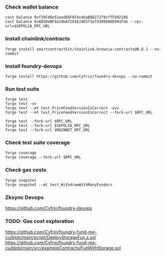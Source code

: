 ### Check wallet balance

```shell
cast balance 0xf39Fd6e51aad88F6F4ce6aB8827279cffFb92266
cast balance 0x8858eBF9a19bAf281624E571ef8309696D991Fde --rpc-url=$SEPOLIA_RPC_URL
```

### Install chainlink/contracts

```shell
forge install smartcontractkit/chainlink-brownie-contracts@0.6.1 --no-commit
```

### Install foundry-devops

```shell
forge install https://github.com/Cyfrin/foundry-devops --no-commit
```

### Run test suite

```shell
forge test
forge test -vv
forge test --mt test_PriceFeedVersionIsCorrect -vvv
forge test --mt test_PriceFeedVersionIsCorrect --fork-url $RPC_URL

forge test --fork-url $RPC_URL
forge test --fork-url $SEPOLIA_RPC_URL
forge test --fork-url $MAINNET_RPC_URL
```

### Check test suite coverage

```shell
forge coverage
forge coverage --fork-url $RPC_URL
```

### Check gas costs

```shell
forge snapshot
forge snapshot --mt test_WithdrawWithManyFunders
```

### Zksync Devops

https://github.com/Cyfrin/foundry-devops

### TODO: Gas cost exploration

https://github.com/Cyfrin/foundry-fund-me-cu/blob/main/script/DeployStorageFun.s.sol
https://github.com/Cyfrin/foundry-fund-me-cu/blob/main/src/exampleContracts/FunWithStorage.sol
